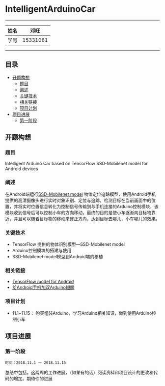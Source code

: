 IntelligentArduinoCar
===========================

****
	
|姓名|邓旺|
|---|---|
|学号|15331061|

****

## 目录
* [开题构想](#开题构想)
  * [题目](#题目)
  * [阐述](#阐述)
  * [关键技术](#关键技术)
  * [相关链接](#相关链接)
  * [项目计划](#项目计划)
* [项目进展](#项目进展)
  * [第一阶段](#第一阶段)
  
## 开题构想
### 题目

Intelligent Arduino Car based on TensorFlow SSD-Mobilenet model for Android devices

### 阐述
在Android端运行[SSD-Mobilenet model](https://github.com/tensorflow/tensorflow/tree/master/tensorflow/examples/android "TensorFlow example for Android")	物体定位追踪模型，使用Android手机提供的高清摄像头进行实时对象识别、定位与追踪，检测目标在当前画面中的位置，并将实时位置信息转化为控制信号传输到与手机连接的Arduino控制模块，该模块收到信号后可以控制小车的方向移动，最终的目的是使小车逐渐向目标物靠近，并且可以随着目标物的移动来修正方向，达到目标去哪儿，小车哪儿的效果。

### 关键技术
* TensorFlow 提供的物体识别模型—SSD-Mobilenet model
* Arduino控制模块的搭建与使用
* SSD-Mobilenet model模型到Android端的移植

### 相关链接
* [TensorFlow model for Android](https://github.com/tensorflow/tensorflow/tree/master/tensorflow/examples/android)
* [给Android手机加双Arduino翅膀](https://www.arduino.cn/thread-7217-1-1.html)

### 项目计划
* 11.1~11.15： 购买组装Arduino，学习Arduino相关知识，做到使用Arduino控制小车

## 项目进展
### 第一阶段
```
时间：2018.11.1 ～ 2018.11.15
```
总结中包括，这两周的工作进展，（如果有的话）阅读资料和项目设计的更改和代码的增加。期待你的进展
